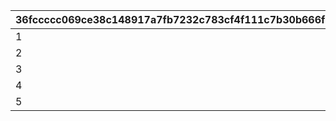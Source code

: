 |36fccccc069ce38c148917a7fb7232c783cf4f111c7b30b666f5a60077512f21|04f2cf193824c73fecc9ee5103d364eb430600914441544bf3846261e7fbf947|8987386d8291fe45f5b3fd4a790873ce0bf3903e8ab2bbaa5be0f00f16f5d058|
| --- | --- | --- |
|1|yellow|1|
|2|yellow|1|
|3|yellow|1|
|4|red|2|
|5|red|2|